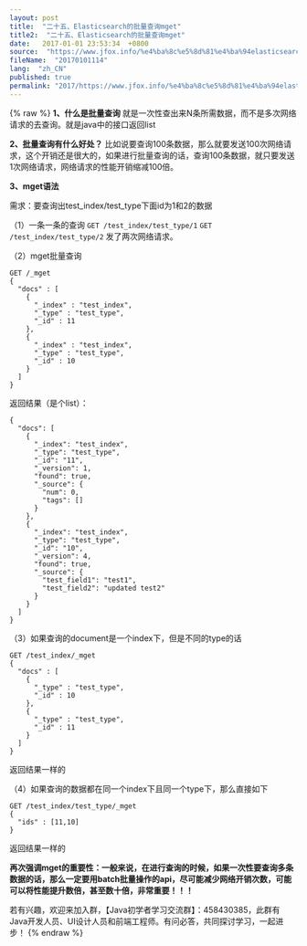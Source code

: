 ```yaml
---
layout: post
title:  "二十五、Elasticsearch的批量查询mget"
title2:  "二十五、Elasticsearch的批量查询mget"
date:   2017-01-01 23:53:34  +0800
source:  "https://www.jfox.info/%e4%ba%8c%e5%8d%81%e4%ba%94elasticsearch%e7%9a%84%e6%89%b9%e9%87%8f%e6%9f%a5%e8%af%a2mget.html"
fileName:  "20170101114"
lang:  "zh_CN"
published: true
permalink: "2017/https://www.jfox.info/%e4%ba%8c%e5%8d%81%e4%ba%94elasticsearch%e7%9a%84%e6%89%b9%e9%87%8f%e6%9f%a5%e8%af%a2mget.html"
---
```

{% raw %}
**1、什么是批量查询**
就是一次性查出来N条所需数据，而不是多次网络请求的去查询。就是java中的接口返回list

**2、批量查询有什么好处？**
比如说要查询100条数据，那么就要发送100次网络请求，这个开销还是很大的，如果进行批量查询的话，查询100条数据，就只要发送1次网络请求，网络请求的性能开销缩减100倍。

**3、mget语法**

需求：要查询出test_index/test_type下面id为1和2的数据

（1）一条一条的查询
`GET /test_index/test_type/1`
`GET /test_index/test_type/2`
发了两次网络请求。

（2）mget批量查询

    GET /_mget
    {
      "docs" : [
        {
          "_index" : "test_index",
          "_type" : "test_type",
          "_id" : 11
        },
        {
          "_index" : "test_index",
          "_type" : "test_type",
          "_id" : 10
        }
      ]
    }

返回结果（是个list）：

    {
      "docs": [
        {
          "_index": "test_index",
          "_type": "test_type",
          "_id": "11",
          "_version": 1,
          "found": true,
          "_source": {
            "num": 0,
            "tags": []
          }
        },
        {
          "_index": "test_index",
          "_type": "test_type",
          "_id": "10",
          "_version": 4,
          "found": true,
          "_source": {
            "test_field1": "test1",
            "test_field2": "updated test2"
          }
        }
      ]
    }

（3）如果查询的document是一个index下，但是不同的type的话

    GET /test_index/_mget
    {
      "docs" : [
        {
          "_type" : "test_type",
          "_id" : 10
        },
        {
          "_type" : "test_type",
          "_id" : 11
        }  
      ]
    }

返回结果一样的

（4）如果查询的数据都在同一个index下且同一个type下，那么直接如下

    GET /test_index/test_type/_mget
    {
      "ids" : [11,10]
    }

返回结果一样的

**再次强调mget的重要性：一般来说，在进行查询的时候，如果一次性要查询多条数据的话，那么一定要用batch批量操作的api，尽可能减少网络开销次数，可能可以将性能提升数倍，甚至数十倍，非常重要！！！**

若有兴趣，欢迎来加入群，【Java初学者学习交流群】：458430385，此群有Java开发人员、UI设计人员和前端工程师。有问必答，共同探讨学习，一起进步！
{% endraw %}
